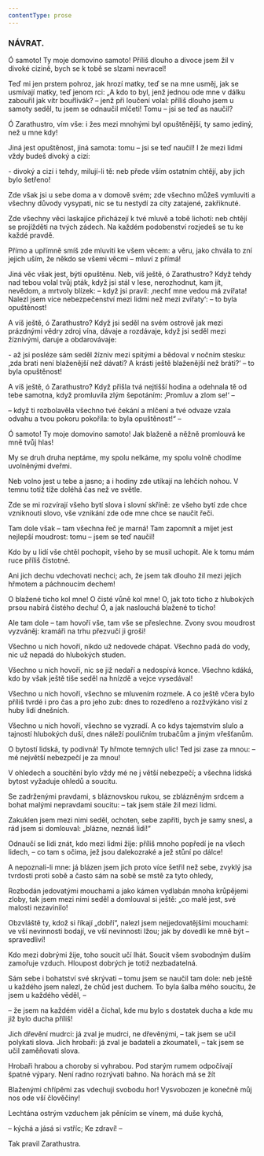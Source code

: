 ```yaml
---
contentType: prose
---
```


### NÁVRAT.

Ó samoto! Ty moje domovino samoto! Příliš dlouho a divoce jsem žil v divoké cizině, bych se k tobě se slzami nevracel! 

Teď mi jen prstem pohroz, jak hrozí matky, teď se na mne usměj, jak se usmívají matky, teď jenom rci: „A kdo to byl, jenž jednou ode mne v dálku zabouřil jak vítr bouřlivák? – jenž při loučení volal: příliš dlouho jsem u samoty seděl, tu jsem se odnaučil mlčeti! Tomu – jsi se teď as naučil? 

Ó Zarathustro, vím vše: i žes mezi mnohými byl opuštěnější, ty samo jediný, než u mne kdy! 

Jiná jest opuštěnost, jiná samota: tomu – jsi se teď naučil! I že mezi lidmi vždy budeš divoký a cizí:

\- divoký a cizí i tehdy, milují-li tě: neb přede vším ostatním chtějí, aby jich bylo šetřeno!

Zde však jsi u sebe doma a v domově svém; zde všechno můžeš vymluviti a všechny důvody vysypati, nic se tu nestydí za city zatajené, zakřiknuté.

Zde všechny věci laskajíce přicházejí k tvé mluvě a tobě lichotí: neb chtějí se projížděti na tvých zádech. Na každém podobenství rozjedeš se tu ke každé pravdě.

Přímo a upřímně smíš zde mluviti ke všem věcem: a věru, jako chvála to zní jejich uším, že někdo se všemi věcmi – mluví z přímá!

Jiná věc však jest, býti opuštěnu. Neb, víš ještě, ó Zarathustro? Když tehdy nad tebou volal tvůj pták, když jsi stál v lese, nerozhodnut, kam jít, nevědom, a mrtvoly blízek: – když jsi pravil: ‚nechť mne vedou má zvířata! Nalezl jsem více nebezpečenství mezi lidmi než mezi zvířaty‘: – to byla opuštěnost!

A víš ještě, ó Zarathustro? Když jsi seděl na svém ostrově jak mezi prázdnými vědry zdroj vína, dávaje a rozdávaje, když jsi seděl mezi žíznivými, daruje a obdarovávaje:

\- až jsi posléze sám seděl žízniv mezi spitými a bědoval v nočním stesku: ‚zda brati není blaženější než dávati? A krásti ještě blaženější než bráti?‘ – to byla opuštěnost!

A víš ještě, ó Zarathustro? Když přišla tvá nejtišší hodina a odehnala tě od tebe samotna, když promluvila zlým šepotáním: ‚Promluv a zlom se!‘ –

– když ti rozbolavěla všechno tvé čekání a mlčení a tvé odvaze vzala odvahu a tvou pokoru pokořila: to byla opuštěnost!“ –

Ó samoto! Ty moje domovino samoto! Jak blaženě a něžně promlouvá ke mně tvůj hlas!

My se druh druha neptáme, my spolu nelkáme, my spolu volně chodíme uvolněnými dveřmi.

Neb volno jest u tebe a jasno; a i hodiny zde utíkají na lehčích nohou. V temnu totiž tíže doléhá čas než ve světle.

Zde se mi rozvírají všeho bytí slova i slovní skříně: ze všeho bytí zde chce vzniknouti slovo, vše vznikání zde ode mne chce se naučit řeči.

Tam dole však – tam všechna řeč je marná! Tam zapomnít a míjet jest nejlepší moudrost: tomu – jsem se teď naučil!

Kdo by u lidí vše chtěl pochopit, všeho by se musil uchopit. Ale k tomu mám ruce příliš čistotné.

Ani jich dechu vdechovati nechci; ach, že jsem tak dlouho žil mezi jejich hřmotem a páchnoucím dechem!

O blažené ticho kol mne! O čisté vůně kol mne! O, jak toto ticho z hlubokých prsou nabírá čistého dechu! Ó, a jak naslouchá blažené to ticho!

Ale tam dole – tam hovoří vše, tam vše se přeslechne. Zvony svou moudrost vyzváněj: kramáři na trhu přezvučí ji groši!

Všechno u nich hovoří, nikdo už nedovede chápat. Všechno padá do vody, nic už nepadá do hlubokých studen.

Všechno u nich hovoří, nic se již nedaří a nedospívá konce. Všechno kdáká, kdo by však ještě tiše seděl na hnízdě a vejce vysedával!

Všechno u nich hovoří, všechno se mluvením rozmele. A co ještě včera bylo příliš tvrdé i pro čas a pro jeho zub: dnes to rozedřeno a rozžvýkáno visí z huby lidí dnešních.

Všechno u nich hovoří, všechno se vyzradí. A co kdys tajemstvím slulo a tajností hlubokých duší, dnes náleží pouličním trubačům a jiným vřešťanům.

O bytostí lidská, ty podivná! Ty hřmote temných ulic! Ted jsi zase za mnou: – mé největší nebezpečí je za mnou! 

V ohledech a soucítění bylo vždy mé ne j větší nebezpečí; a všechna lidská bytost vyžaduje ohledů a soucitu. 

Se zadrženými pravdami, s bláznovskou rukou, se zblázněným srdcem a bohat malými nepravdami soucitu: – tak jsem stále žil mezi lidmi.

Zakuklen jsem mezi nimi seděl, ochoten, sebe zapříti, bych je samy snesl, a rád jsem si domlouval: „blázne, neznáš lidí!“ 

Odnaučí se lidi znát, kdo mezi lidmi žije: příliš mnoho popředí je na všech lidech, – co tam s očima, jež jsou dalekozraké a jež stůní po dálce! 

A nepoznali-li mne: já blázen jsem jich proto více šetřil než sebe, zvyklý jsa tvrdosti proti sobě a často sám na sobě se mstě za tyto ohledy,

Rozbodán jedovatými mouchami a jako kámen vydlabán mnoha krůpějemi zloby, tak jsem mezi nimi seděl a domlouval si ještě: „co malé jest, své malosti nezavinilo!

Obzvláště ty, kdož si říkají „dobří“, nalezl jsem nejjedovatějšími mouchami: ve vší nevinnosti bodají, ve vší nevinnosti lžou; jak by dovedli ke mně být – spravedliví!

Kdo mezi dobrými žije, toho soucit učí lhát. Soucit všem svobodným duším zamořuje vzduch. Hloupost dobrých je totiž nezbadatelná.

Sám sebe i bohatství své skrývati – tomu jsem se naučil tam dole: neb ještě u každého jsem nalezl, že chůd jest duchem. To byla šalba mého soucitu, že jsem u každého věděl, –

– že jsem na každém viděl a čichal, kde mu bylo s dostatek ducha a kde mu již bylo ducha příliš!

Jich dřevění mudrci: já zval je mudrci, ne dřevěnými, – tak jsem se učil polykati slova. Jich hrobaři: já zval je badateli a zkoumateli, – tak jsem se učil zaměňovati slova.

Hrobaři hrabou a choroby si vyhrabou. Pod starým rumem odpočívají špatné výpary. Není radno rozrývati bahno. Na horách má se žít

Blaženými chřípěmi zas vdechuji svobodu hor! Vysvobozen je konečně můj nos ode vší člověčiny! 

Lechtána ostrým vzduchem jak pěnícím se vínem, má duše kychá,

– kýchá a jásá si vstříc; Ke zdraví! –

  

Tak pravil Zarathustra.
